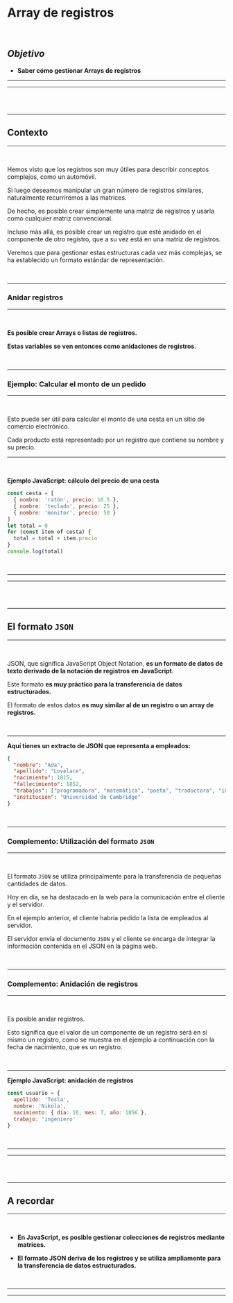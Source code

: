 # **Array de registros**

<br>

## **_Objetivo_**

- **Saber cómo gestionar Arrays de registros**

---

---

<br>

<br>

---

## **Contexto**

---

<br>

Hemos visto que los registros son muy útiles para describir conceptos complejos, como un automóvil.

Si luego deseamos manipular un gran número de registros similares, naturalmente recurriremos a las matrices.

De hecho, es posible crear simplemente una matriz de registros y usarla como cualquier matriz convencional.

Incluso más allá, es posible crear un registro que esté anidado en el componente de otro registro, que a su vez está en una matriz de registros.

Veremos que para gestionar estas estructuras cada vez más complejas, se ha establecido un formato estándar de representación.

<br>

---

### **Anidar registros**

---

<br>

**Es posible crear Arrays o listas de registros.**

**Estas variables se ven entonces como anidaciones de registros.**

<br>

---

### **Ejemplo: Calcular el monto de un pedido**

---

<br>

Esto puede ser útil para calcular el monto de una cesta en un sitio de comercio electrónico.

Cada producto está representado por un registro que contiene su nombre y su precio.

---

<br>

**Ejemplo JavaScript: cálculo del precio de una cesta**

```js
const cesta = [
  { nombre: 'ratón', precio: 10.5 },
  { nombre: 'teclado', precio: 25 },
  { nombre: 'monitor', precio: 50 }
]
let total = 0
for (const item of cesta) {
  total = total + item.precio
}
console.log(total)
```

<br>

---

---

<br>

<br>

---

## **El formato `JSON`**

---

<br>

JSON, que significa JavaScript Object Notation, **es un formato de datos de texto derivado de la notación de registros en JavaScript**.

Este formato **es muy práctico para la transferencia de datos estructurados.**

El formato de estos datos **es muy similar al de un registro o un array de registros.**

<br>

---

**Aquí tienes un extracto de JSON que representa a empleados:**

```json
{
  "nombre": "Ada",
  "apellido": "Lovelace",
  "nacimiento": 1815,
  "fallecimiento": 1852,
  "trabajos": ["programadora", "matemática", "poeta", "traductora", "ingeniera"],
  "institución": "Universidad de Cambridge"
}
```

<br>

---

### **Complemento: Utilización del formato `JSON`**

---

<br>

El formato `JSON` se utiliza principalmente para la transferencia de pequeñas cantidades de datos.

Hoy en día, se ha destacado en la web para la comunicación entre el cliente y el servidor.

En el ejemplo anterior, el cliente habría pedido la lista de empleados al servidor.

El servidor envía el documento `JSON` y el cliente se encarga de integrar la información contenida en el JSON en la página web.

<br>

---

### **Complemento: Anidación de registros**

---

<br>

Es posible anidar registros.

Esto significa que el valor de un componente de un registro será en sí mismo un registro, como se muestra en el ejemplo a continuación con la fecha de nacimiento, que es un registro.

<br>

---

**Ejemplo JavaScript: anidación de registros**

```js
const usuario = {
  apellido: 'Tesla',
  nombre: 'Nikola',
  nacimiento: { día: 10, mes: 7, año: 1856 },
  trabajo: 'ingeniero'
}
```

<br>

---

---

<br>

<br>

---

## **A recordar**

---

<br>

- **En JavaScript, es posible gestionar colecciones de registros mediante matrices.**

- **El formato JSON deriva de los registros y se utiliza ampliamente para la transferencia de datos estructurados.**

<br>

---

---